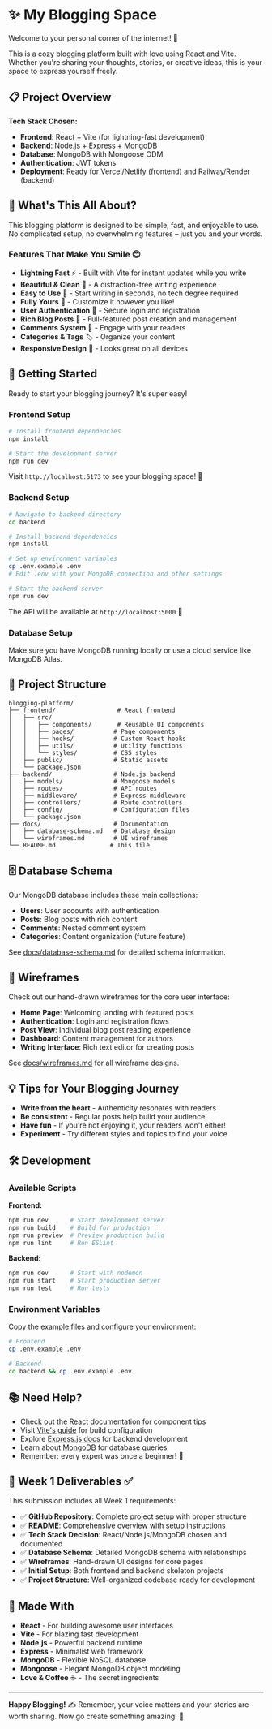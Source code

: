 # ✨ My Blogging Space

Welcome to your personal corner of the internet! 🎉

This is a cozy blogging platform built with love using React and Vite. Whether you're sharing your thoughts, stories, or creative ideas, this is your space to express yourself freely.

## 📋 Project Overview

**Tech Stack Chosen:**
- **Frontend**: React + Vite (for lightning-fast development)
- **Backend**: Node.js + Express + MongoDB
- **Database**: MongoDB with Mongoose ODM
- **Authentication**: JWT tokens
- **Deployment**: Ready for Vercel/Netlify (frontend) and Railway/Render (backend)

## 🌟 What's This All About?

This blogging platform is designed to be simple, fast, and enjoyable to use. No complicated setup, no overwhelming features – just you and your words.

### Features That Make You Smile 😊

- **Lightning Fast** ⚡ - Built with Vite for instant updates while you write
- **Beautiful & Clean** 🎨 - A distraction-free writing experience
- **Easy to Use** 🚀 - Start writing in seconds, no tech degree required
- **Fully Yours** 💝 - Customize it however you like!
- **User Authentication** 🔐 - Secure login and registration
- **Rich Blog Posts** 📝 - Full-featured post creation and management
- **Comments System** 💬 - Engage with your readers
- **Categories & Tags** 🏷️ - Organize your content
- **Responsive Design** 📱 - Looks great on all devices

## 🚀 Getting Started

Ready to start your blogging journey? It's super easy!

### Frontend Setup

```bash
# Install frontend dependencies
npm install

# Start the development server
npm run dev
```

Visit `http://localhost:5173` to see your blogging space! 🎊

### Backend Setup

```bash
# Navigate to backend directory
cd backend

# Install backend dependencies
npm install

# Set up environment variables
cp .env.example .env
# Edit .env with your MongoDB connection and other settings

# Start the backend server
npm run dev
```

The API will be available at `http://localhost:5000` 📡

### Database Setup

Make sure you have MongoDB running locally or use a cloud service like MongoDB Atlas.

## 📁 Project Structure

```
blogging-platform/
├── frontend/                 # React frontend
│   ├── src/
│   │   ├── components/       # Reusable UI components
│   │   ├── pages/           # Page components
│   │   ├── hooks/           # Custom React hooks
│   │   ├── utils/           # Utility functions
│   │   └── styles/          # CSS styles
│   ├── public/              # Static assets
│   └── package.json
├── backend/                 # Node.js backend
│   ├── models/              # Mongoose models
│   ├── routes/              # API routes
│   ├── middleware/          # Express middleware
│   ├── controllers/         # Route controllers
│   ├── config/              # Configuration files
│   └── package.json
├── docs/                    # Documentation
│   ├── database-schema.md   # Database design
│   └── wireframes.md        # UI wireframes
└── README.md               # This file
```

## 🗄️ Database Schema

Our MongoDB database includes these main collections:

- **Users**: User accounts with authentication
- **Posts**: Blog posts with rich content
- **Comments**: Nested comment system
- **Categories**: Content organization (future feature)

See [docs/database-schema.md](docs/database-schema.md) for detailed schema information.

## 🎨 Wireframes

Check out our hand-drawn wireframes for the core user interface:

- **Home Page**: Welcoming landing with featured posts
- **Authentication**: Login and registration flows
- **Post View**: Individual blog post reading experience
- **Dashboard**: Content management for authors
- **Writing Interface**: Rich text editor for creating posts

See [docs/wireframes.md](docs/wireframes.md) for all wireframe designs.

## 💡 Tips for Your Blogging Journey

- **Write from the heart** - Authenticity resonates with readers
- **Be consistent** - Regular posts help build your audience
- **Have fun** - If you're not enjoying it, your readers won't either!
- **Experiment** - Try different styles and topics to find your voice

## 🛠️ Development

### Available Scripts

**Frontend:**
```bash
npm run dev      # Start development server
npm run build    # Build for production
npm run preview  # Preview production build
npm run lint     # Run ESLint
```

**Backend:**
```bash
npm run dev      # Start with nodemon
npm run start    # Start production server
npm run test     # Run tests
```

### Environment Variables

Copy the example files and configure your environment:

```bash
# Frontend
cp .env.example .env

# Backend
cd backend && cp .env.example .env
```

## 📚 Need Help?

- Check out the [React documentation](https://react.dev) for component tips
- Visit [Vite's guide](https://vite.dev) for build configuration
- Explore [Express.js docs](https://expressjs.com) for backend development
- Learn about [MongoDB](https://docs.mongodb.com) for database queries
- Remember: every expert was once a beginner! 🌱

## 🎯 Week 1 Deliverables ✅

This submission includes all Week 1 requirements:

- ✅ **GitHub Repository**: Complete project setup with proper structure
- ✅ **README**: Comprehensive overview with setup instructions
- ✅ **Tech Stack Decision**: React/Node.js/MongoDB chosen and documented
- ✅ **Database Schema**: Detailed MongoDB schema with relationships
- ✅ **Wireframes**: Hand-drawn UI designs for core pages
- ✅ **Initial Setup**: Both frontend and backend skeleton projects
- ✅ **Project Structure**: Well-organized codebase ready for development

## 🎨 Made With

- **React** - For building awesome user interfaces
- **Vite** - For blazing fast development
- **Node.js** - Powerful backend runtime
- **Express** - Minimalist web framework
- **MongoDB** - Flexible NoSQL database
- **Mongoose** - Elegant MongoDB object modeling
- **Love & Coffee** ☕ - The secret ingredients

---

**Happy Blogging!** ✍️ Remember, your voice matters and your stories are worth sharing. Now go create something amazing! 🌈

